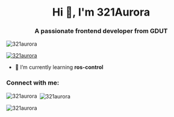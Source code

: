 <h1 align="center">Hi 👋, I'm 321Aurora</h1>
<h3 align="center">A passionate frontend developer from GDUT</h3>

<p align="left"> <img src="https://komarev.com/ghpvc/?username=321aurora&label=Profile%20views&color=73d216&style=flat-square" alt="321aurora" /> </p>

<p align="left"> <a href="https://github.com/ryo-ma/github-profile-trophy"><img src="https://github-profile-trophy.vercel.app/?username=321aurora" alt="321aurora" /></a> </p>

- 🌱 I’m currently learning **ros-control**

<h3 align="left">Connect with me:</h3>
<p align="left">
</p>

<p><img align="left" src="https://github-readme-stats.vercel.app/api/top-langs?username=321aurora&show_icons=true&theme=radical&title_color=f57900&text_color=73d216&bg_color=000000&locale=en&layout=compact" alt="321aurora" /></p>

<p>&nbsp;<img align="center" src="https://github-readme-stats.vercel.app/api?username=321aurora&show_icons=true&theme=synthwave&title_color=f57900&text_color=73d216&bg_color=000000&cache_seconds=1800&locale=en" alt="321aurora" /></p>

<p><img align="center" src="https://github-readme-streak-stats.herokuapp.com/?user=321aurora&theme=highcontrast" alt="321aurora" /></p>

